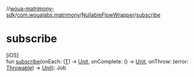 //[woua-matrimony-sdk](../../../index.md)/[com.woualabs.matrimony](../index.md)/[NullableFlowWrapper](index.md)/[subscribe](subscribe.md)

# subscribe

[iOS]\
fun [subscribe](subscribe.md)(onEach: ([T](index.md)) -> [Unit](https://kotlinlang.org/api/latest/jvm/stdlib/kotlin/-unit/index.html), onComplete: () -> [Unit](https://kotlinlang.org/api/latest/jvm/stdlib/kotlin/-unit/index.html), onThrow: (error: [Throwable](https://kotlinlang.org/api/latest/jvm/stdlib/kotlin/-throwable/index.html)) -> [Unit](https://kotlinlang.org/api/latest/jvm/stdlib/kotlin/-unit/index.html)): Job

